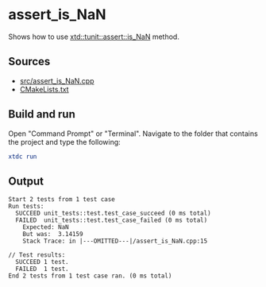 # assert_is_NaN

Shows how to use [xtd::tunit::assert::is_NaN](https://gammasoft71.github.io/xtd/reference_guides/latest/classxtd_1_1tunit_1_1assert.html#a6f2b639e6b6f3cc89c6d928c05e704f6) method.

## Sources

* [src/assert_is_NaN.cpp](src/assert_is_NaN.cpp)
* [CMakeLists.txt](CMakeLists.txt)

## Build and run

Open "Command Prompt" or "Terminal". Navigate to the folder that contains the project and type the following:

```cmake
xtdc run
```

## Output

```
Start 2 tests from 1 test case
Run tests:
  SUCCEED unit_tests::test.test_case_succeed (0 ms total)
  FAILED  unit_tests::test.test_case_failed (0 ms total)
    Expected: NaN
    But was:  3.14159
    Stack Trace: in |---OMITTED---|/assert_is_NaN.cpp:15

// Test results:
  SUCCEED 1 test.
  FAILED  1 test.
End 2 tests from 1 test case ran. (0 ms total)
```
